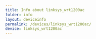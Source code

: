 ```yaml
---
title: Info about linksys_wrt1200ac
folder: info
layout: deviceinfo
permalink: /devices/linksys_wrt1200ac/
device: linksys_wrt1200ac
---
```


